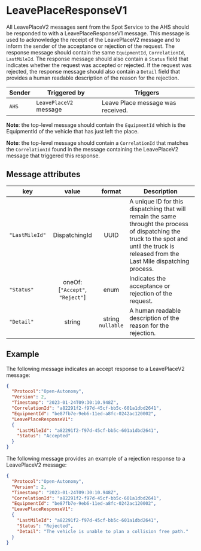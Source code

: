 # LeavePlaceResponseV1
All LeavePlaceV2 messages sent from the Spot Service to the AHS should be responded to with a LeavePlaceResponseV1 message.  This message is used to acknowledge the receipt of the LeavePlaceV2 message and to inform the sender of the acceptance or rejection of the request.  The response message should contain the same `EquipmentId`, `CorrelationId`, `LastMileId`. The response message should also contain a `Status` field that indicates whether the request was accepted or rejected.  If the request was rejected, the response message should also contain a `Detail` field that provides a human readable description of the reason for the rejection.

|Sender| Triggered by | Triggers|
|---|---|---|
|`AHS` | `LeavePlaceV2` message| Leave Place message was received. |

**Note**: the top-level message should contain the `EquipmentId` which is the EquipmentId of the vehicle that has just left the place.

**Note**: the top-level message should contain a `CorrelationId` that matches the `CorrelationId` found in the message containing the LeavePlaceV2 message that triggered this response.

## Message attributes

|key |value |format | Description|
|---|:---:|:---:|---|
|`"LastMileId"` | DispatchingId | UUID | A unique ID for this dispatching that will remain the same throught the process of dispatching the truck to the spot and until the truck is released from the Last Mile dispatching process. |
|`"Status"`| oneOf: [`"Accept"`, `"Reject"`] | enum | Indicates the acceptance or rejection of the request. |
|`"Detail"`| string | string <br/> `nullable` | A human readable description of the reason for the rejection. |

## Example

The following message indicates an accept response to a LeavePlaceV2 message:

```JSON
{
  "Protocol":"Open-Autonomy",
  "Version": 2,
  "Timestamp": "2023-01-24T09:30:10.948Z",
  "CorrelationId": "a82291f2-f97d-45cf-bb5c-601a1dbd2641",
  "EquipmentId": "be87fb7e-9eb6-11ed-a8fc-0242ac120002",
  "LeavePlaceResponseV1":
  {
    "LastMileId": "a82291f2-f97d-45cf-bb5c-601a1dbd2641",
    "Status": "Accepted"
  }
}
```

The following message provides an example of a rejection response to a LeavePlaceV2 message:

```JSON
{
  "Protocol":"Open-Autonomy",
  "Version": 2,
  "Timestamp": "2023-01-24T09:30:10.948Z",
  "CorrelationId": "a82291f2-f97d-45cf-bb5c-601a1dbd2641",
  "EquipmentId": "be87fb7e-9eb6-11ed-a8fc-0242ac120002",
  "LeavePlaceResponseV1":
  {
    "LastMileId": "a82291f2-f97d-45cf-bb5c-601a1dbd2641",
    "Status": "Rejected",
    "Detail": "The vehicle is unable to plan a collision free path."
  }
}
```

